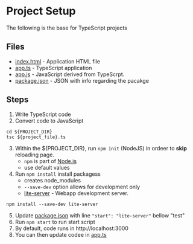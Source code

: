 # Project Setup
The following is the base for TypeScript projects 


## Files 
* [index.html](index.html) - Application HTML file 
* [app.ts](app.ts) - TypeScript application 
* [app.js](app.js) - JavaScript derived from TypeScrpt. 
* [package.json](package.json) - JSON with info regarding the pacakge 

## Steps
1. Write TypeScript code 
2. Convert code to JavaScript 
```
cd ${PROJECT_DIR} 
tsc ${project_file}.ts
```
3. Within the ${PROJECT_DIR}, run `npm init` (NodeJS) in ordeer to **skip** reloading page. 
    * `npm` is part of [Node.js](https://nodejs.org/en/)
    * use default values
4. Run `npm install` install packagess
    * creates node_modules 
    * `--save-dev` option allows for development only
    * [lite-server](https://www.npmjs.com/package/lite-server) - Webapp development server. 
```
npm install --save-dev lite-server 
```
5. Update [package.json](package.json) with line `"start": "lite-server"` bellow "test" 
6. Run `npm start` to run start script 
7. By default, code runs in http://localhost:3000
8. You can then update codee in [app.ts](app.ts) 
